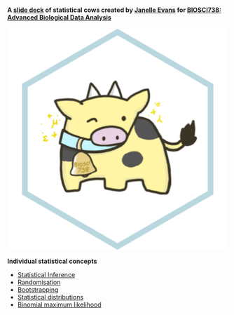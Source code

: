 #### A [slide deck](https://biosci738.github.io/cowstats/) of statistical cows created by [Janelle Evans](https://www.instagram.com/jellybeany.draws/) for [BIOSCI738: Advanced Biological Data Analysis](https://github.com/BIOSCI738)

[![](https://raw.githubusercontent.com/BIOSCI738/cowstats/main/img/coxhex.png)](https://biosci738.github.io/cowstats/)

**Individual statistical concepts**

   + [Statistical Inference](https://raw.githubusercontent.com/BIOSCI738/cowstats/main/img/statistical_inference.png)
   + [Randomisation](https://raw.githubusercontent.com/BIOSCI738/cowstats/main/img/randomisation.png)
   + [Bootstrapping](https://raw.githubusercontent.com/BIOSCI738/cowstats/main/img/bootstrapping.png)
   + [Statistical distributions](https://raw.githubusercontent.com/BIOSCI738/cowstats/main/img/distributions.png)
   + [Binomial maximum likelihood](https://raw.githubusercontent.com/BIOSCI738/cowstats/main/img/mle_p.png)
